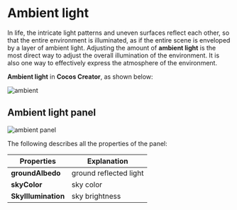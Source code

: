 # Ambient light

In life, the intricate light patterns and uneven surfaces reflect each other, so that the entire environment is illuminated, as if the entire scene is enveloped by a layer of ambient light. Adjusting the amount of __ambient light__ is the most direct way to adjust the overall illumination of the environment. It is also one way to effectively express the atmosphere of the environment.

__Ambient light__ in __Cocos Creator__, as shown below:

![ambient](ambient/Ambient.jpg)

## Ambient light panel

![ambient panel](ambient/AmbientDetail.jpg)

The following describes all the properties of the panel:

| Properties | Explanation |
| --- | --- |
| **groundAlbedo** | ground reflected light |
| **skyColor** | sky color |
| **SkyIllumination** | sky brightness |
